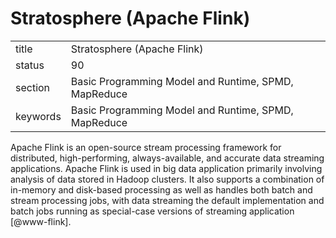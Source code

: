 # Stratosphere (Apache Flink)


|          |                                                      |
| -------- | ---------------------------------------------------- |
| title    | Stratosphere (Apache Flink)                          | 
| status   | 90                                                   |
| section  | Basic Programming Model and Runtime, SPMD, MapReduce |
| keywords | Basic Programming Model and Runtime, SPMD, MapReduce |


     
Apache Flink is an open-source stream processing framework for
distributed, high-performing, always-available, and accurate data
streaming applications. Apache Flink is used in big data application
primarily involving analysis of data stored in Hadoop clusters.  It
also supports a combination of in-memory and disk-based processing as
well as handles both batch and stream processing jobs, with data
streaming the default implementation and batch jobs running as
special-case versions of streaming application [@www-flink].


